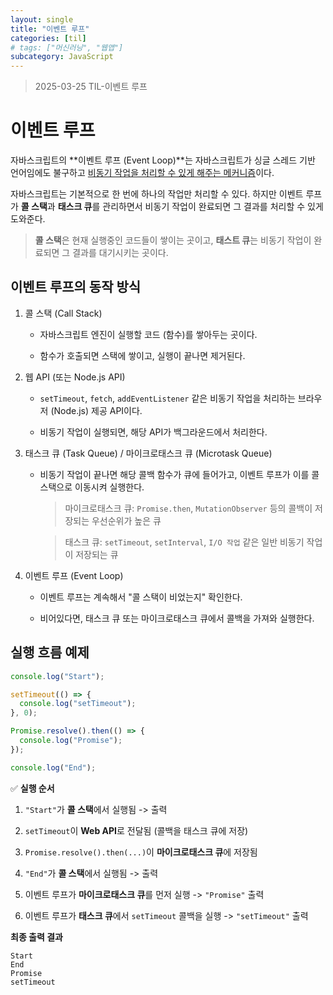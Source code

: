```yaml
---
layout: single
title: "이벤트 루프"
categories: [til]
# tags: ["머신러닝", "웹앱"]
subcategory: JavaScript
---
```


> 2025-03-25 TIL-이벤트 루프

# 이벤트 루프

자바스크립트의 **이벤트 루프 (Event Loop)**는 자바스크립트가 싱글 스레드 기반 언어임에도 불구하고 <U>비동기 작업을 처리할 수 있게 해주는 메커니즘</U>이다.

자바스크립트는 기본적으로 한 번에 하나의 작업만 처리할 수 있다. 하지만 이벤트 루프가 **콜 스택**과 **태스크 큐**를 관리하면서 비동기 작업이 완료되면 그 결과를 처리할 수 있게 도와준다.

> **콜 스택**은 현재 실행중인 코드들이 쌓이는 곳이고, **태스트 큐**는 비동기 작업이 완료되면 그 결과를 대기시키는 곳이다.

## 이벤트 루프의 동작 방식

1. 콜 스택 (Call Stack)

   - 자바스크립트 엔진이 실행할 코드 (함수)를 쌓아두는 곳이다.

   - 함수가 호출되면 스택에 쌓이고, 실행이 끝나면 제거된다.

2. 웹 API (또는 Node.js API)

   - `setTimeout`, `fetch`, `addEventListener` 같은 비동기 작업을 처리하는 브라우저 (Node.js) 제공 API이다.

   - 비동기 작업이 실행되면, 해당 API가 백그라운드에서 처리한다.

3. 태스크 큐 (Task Queue) / 마이크로태스크 큐 (Microtask Queue)

   - 비동기 작업이 끝나면 해당 콜백 함수가 큐에 들어가고, 이벤트 루프가 이를 콜 스택으로 이동시켜 실행한다.

     > 마이크로태스크 큐: `Promise.then`, `MutationObserver` 등의 콜백이 저장되는 우선순위가 높은 큐

     > 태스크 큐: `setTimeout`, `setInterval`, `I/O 작업` 같은 일반 비동기 작업이 저장되는 큐

4. 이벤트 루프 (Event Loop)

   - 이벤트 루프는 계속해서 "콜 스택이 비었는지" 확인한다.

   - 비어있다면, 태스크 큐 또는 마이크로태스크 큐에서 콜백을 가져와 실행한다.

## 실행 흐름 예제

```js
console.log("Start");

setTimeout(() => {
  console.log("setTimeout");
}, 0);

Promise.resolve().then(() => {
  console.log("Promise");
});

console.log("End");
```

✅ **실행 순서**

1. `"Start"`가 **콜 스택**에서 실행됨 -> 출력

2. `setTimeout`이 **Web API**로 전달됨 (콜백을 태스크 큐에 저장)

3. `Promise.resolve().then(...)`이 **마이크로태스크 큐**에 저장됨

4. `"End"`가 **콜 스택**에서 실행됨 -> 출력

5. 이벤트 루프가 **마이크로태스크 큐**를 먼저 실행 -> `"Promise"` 출력

6. 이벤트 루프가 **태스크 큐**에서 `setTimeout` 콜백을 실행 -> `"setTimeout"` 출력

**최종 출력 결과**

```
Start
End
Promise
setTimeout
```
